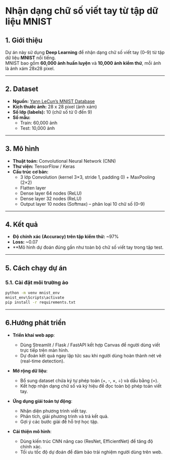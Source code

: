 #  Nhận dạng chữ số viết tay từ tập dữ liệu MNIST

## 1. Giới thiệu
Dự án này sử dụng **Deep Learning** để nhận dạng chữ số viết tay (0–9) từ tập dữ liệu **MNIST** nổi tiếng.  
MNIST bao gồm **60,000 ảnh huấn luyện** và **10,000 ảnh kiểm thử**, mỗi ảnh là ảnh xám 28x28 pixel.  

---

## 2. Dataset
- **Nguồn:** [Yann LeCun’s MNIST Database](http://yann.lecun.com/exdb/mnist/)
- **Kích thước ảnh:** 28 x 28 pixel (ảnh xám)
- **Số lớp (labels):** 10 (chữ số từ 0 đến 9)
- **Số mẫu:**
  - Train: 60,000 ảnh
  - Test: 10,000 ảnh

---

## 3. Mô hình
- **Thuật toán:** Convolutional Neural Network (CNN)  
- **Thư viện:** TensorFlow / Keras
- **Cấu trúc cơ bản:**
  - 3 lớp Convolution (kernel 3×3, stride 1, padding 0) + MaxPooling (2×2)
  - Flatten layer
  - Dense layer 64 nodes (ReLU)
  - Dense layer 32 nodes (ReLU)
  - Output layer 10 nodes (Softmax) – phân loại 10 chữ số (0–9)

---

## 4. Kết quả
- **Độ chính xác (Accuracy) trên tập kiểm thử:** ~97%
- **Loss:** ~0.07
- **Mô hình dự đoán đúng gần như toàn bộ chữ số viết tay trong tập test.

---

## 5. Cách chạy dự án
### 5.1. Cài đặt môi trường ảo
```bash
python -m venv mnist_env
mnist_env\Scripts\activate
pip install -r requirements.txt
```
---

## 6.Hướng phát triển
- **Triển khai web app**:  
  - Dùng Streamlit / Flask / FastAPI kết hợp Canvas để người dùng viết trực tiếp trên màn hình.  
  - Dự đoán kết quả ngay lập tức sau khi người dùng hoàn thành nét vẽ (real-time detection).  

- **Mở rộng dữ liệu**:  
  - Bổ sung dataset chứa ký tự phép toán (+, -, ×, ÷) và dấu bằng (=).  
  - Kết hợp nhận dạng chữ số và ký hiệu để đọc toàn bộ phép toán viết tay.

- **Ứng dụng giải toán tự động**:  
  - Nhận diện phương trình viết tay.  
  - Phân tích, giải phương trình và trả kết quả.  
  - Gợi ý các bước giải để hỗ trợ học tập.

- **Cải thiện mô hình**:  
  - Dùng kiến trúc CNN nâng cao (ResNet, EfficientNet) để tăng độ chính xác.  
  - Tối ưu tốc độ dự đoán để đảm bảo trải nghiệm người dùng trên web.
